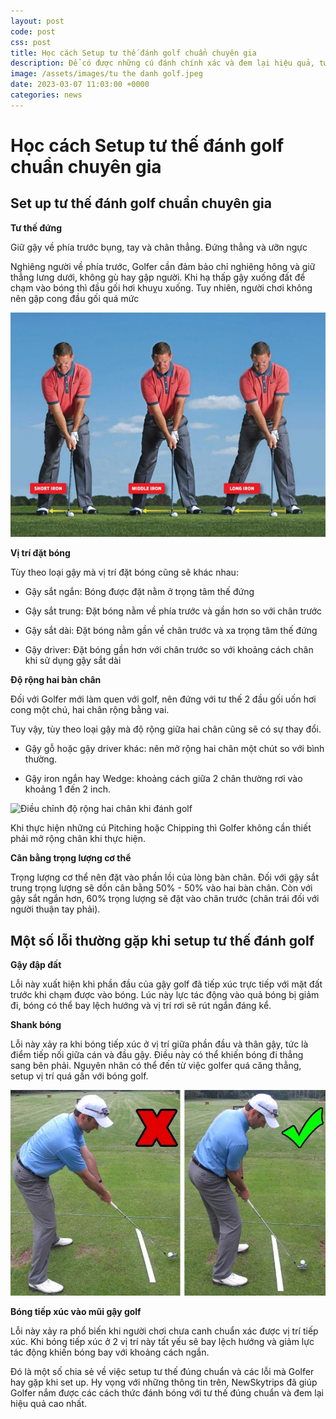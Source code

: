 ```yaml
---
layout: post
code: post
css: post
title: Học cách Setup tư thế đánh golf chuẩn chuyên gia
description: Để có được những cú đánh chính xác và đem lại hiệu quả, tư thế đánh golf chuẩn luôn là bước đầu tiên mà Golfer cần phải thành thạo. Tuy nhiên, không phải Golfer nào cũng đã nắm được cách set up tư thế. Bài viết dưới đây NewSkytrips sẽ giúp Golfer có được tư thế đánh golf chuẩn xác nhất.
image: /assets/images/tu the danh golf.jpeg
date: 2023-03-07 11:03:00 +0000
categories: news
---
```


# Học cách Setup tư thế đánh golf chuẩn chuyên gia

## Set up tư thế đánh golf chuẩn chuyên gia

**Tư thế đứng**

Giữ gậy về phía trước bụng, tay và chân thẳng. Đứng thẳng và ưỡn ngực 

Nghiêng người về phía trước, Golfer cần đảm bảo chỉ nghiêng hông và giữ thẳng lưng dưới, không gù hay gập người. 
Khi hạ thấp gậy xuống đất để chạm vào bóng thì đầu gối hơi khuỵu xuống. Tuy nhiên, người chơi không nên gập cong đầu gối quá mức

![tư thế đánh golf theo dáng gậy golf](https://github.com/PacificPromise/news-skytrip/blob/gh-pages/assets/images/tu%20the%20danh%20golf.jpeg?raw=true)

**Vị trí đặt bóng**

Tùy theo loại gậy mà vị trí đặt bóng cũng sẽ khác nhau:

- Gậy sắt ngắn: Bóng được đặt nằm ở trọng tâm thế đứng

- Gậy sắt trung: Đặt bóng nằm về phía trước và gần hơn so với chân trước

- Gậy sắt dài: Đặt bóng nằm gần về chân trước và xa trọng tâm thế đứng

- Gậy driver: Đặt bóng gần hơn với chân trước so với khoảng cách chân khi sử dụng gậy sắt dài

**Độ rộng hai bàn chân**

Đối với Golfer mới làm quen với golf, nên đứng với tư thế 2 đầu gối uốn hơi cong một chú, hai chân rộng bằng vai.

Tuy vậy, tùy theo loại gậy mà độ rộng giữa hai chân cũng sẽ có sự thay đổi. 

- Gậy gỗ hoặc gậy driver khác: nên mở rộng hai chân một chút so với bình thường. 

- Gậy iron ngắn hay Wedge: khoảng cách giữa 2 chân thường rơi vào khoảng 1 đến 2 inch. 

![Điều chỉnh độ rộng hai chân khi đánh golf](https://github.com/PacificPromise/news-skytrip/blob/gh-pages/assets/images/tu%20the%20danh%20golf%20chu%E1%BA%A9n.png?raw=true)

Khi thực hiện những cú Pitching hoặc Chipping thì Golfer không cần thiết phải mở rộng chân khi thực hiện.

**Cân bằng trọng lượng cơ thể**

Trọng lượng cơ thể nên đặt vào phần lồi của lòng bàn chân. Đối với gậy sắt trung trọng lượng sẽ dồn cân bằng 50% - 50% vào hai bàn chân. Còn với gậy sắt ngắn hơn, 60% trọng lượng sẽ đặt vào chân trước (chân trái đối với người thuận tay phải).

## Một số lỗi thường gặp khi setup tư thế đánh golf

**Gậy đập đất**

Lỗi này xuất hiện khi phần đầu của gậy golf đã tiếp xúc trực tiếp với mặt đất trước khi chạm được vào bóng. Lúc này lực tác động vào quả bóng bị giảm đi, bóng có thể bay lệch hướng và vị trí rơi sẽ rút ngắn đáng kể.

**Shank bóng**

Lỗi này xảy ra khi bóng tiếp xúc ở vị trí giữa phần đầu và thân gậy, tức là điểm tiếp nối giữa cán và đầu gậy. Điều này có thể khiến bóng đi thẳng sang bên phải. Nguyên nhân có thể đến từ việc golfer quá căng thẳng, setup vị trí quá gần với bóng golf.

![lỗi shank bóng không hiếm gặp trong golf](https://github.com/PacificPromise/news-skytrip/blob/gh-pages/assets/images/loi%20shank%20bong%20trong%20golf.jpg?raw=true)

**Bóng tiếp xúc vào mũi gậy golf**

Lỗi này xảy ra phổ biến khi người chơi chưa canh chuẩn xác được vị trí tiếp xúc. Khi bóng tiếp xúc ở 2 vị trí này tất yếu sẽ bay lệch hướng và giảm lực tác động khiến bóng bay với khoảng cách ngắn.

Đó là một số chia sẻ về việc setup tư thế đúng chuẩn và các lỗi mà Golfer hay gặp khi set up. Hy vọng với những thông tin trên, NewSkytrips đã giúp Golfer nắm được các cách thức đánh bóng với tư thế đúng chuẩn và đem lại hiệu quả cao nhất.
